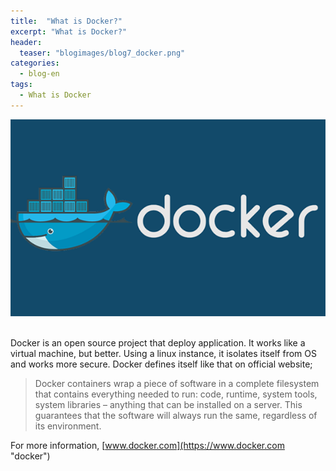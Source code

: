 ```yaml
---
title:  "What is Docker?"
excerpt: "What is Docker?"
header:
  teaser: "blogimages/blog7_docker.png"
categories: 
  - blog-en
tags:
  - What is Docker
---
```


![vac](/images/blogimages/blog7_docker.png "What is Docker")<br>
<br>

Docker is an open source project that deploy application. It works like a virtual machine, but better. Using a linux instance, it isolates itself from OS and works more secure.  Docker defines itself like that on official website;

> Docker containers wrap a piece of software in a complete filesystem that contains everything needed to run: code, runtime, system tools, system libraries – anything that can be installed on a server. This guarantees that the software will always run the same, regardless of its environment.

For more information, 
[www.docker.com](https://www.docker.com "docker")
